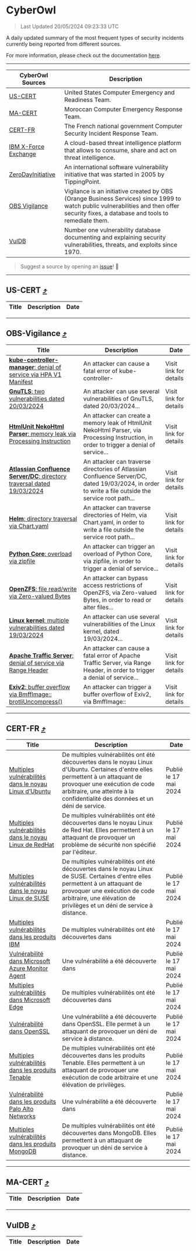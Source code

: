 
 <div id='top'></div>

# CyberOwl

 > Last Updated 20/05/2024 09:23:33 UTC
 
 A daily updated summary of the most frequent types of security incidents currently being reported from different sources.
 
 For more information, please check out the documentation [here](./docs/README.md).
 
 ---
 |CyberOwl Sources|Description|
 |---|---|
 |[US-CERT](#us-cert-arrow_heading_up)|United States Computer Emergency and Readiness Team.|
 |[MA-CERT](#ma-cert-arrow_heading_up)|Moroccan Computer Emergency Response Team.|
 |[CERT-FR](#cert-fr-arrow_heading_up)|The French national government Computer Security Incident Response Team.|
 |[IBM X-Force Exchange](#ibmcloud-arrow_heading_up)|A cloud-based threat intelligence platform that allows to consume, share and act on threat intelligence.|
 |[ZeroDayInitiative](#zerodayinitiative-arrow_heading_up)|An international software vulnerability initiative that was started in 2005 by TippingPoint.|
 |[OBS Vigilance](#obs-vigilance-arrow_heading_up)|Vigilance is an initiative created by OBS (Orange Business Services) since 1999 to watch public vulnerabilities and then offer security fixes, a database and tools to remediate them.|
 |[VulDB](#vuldb-arrow_heading_up)|Number one vulnerability database documenting and explaining security vulnerabilities, threats, and exploits since 1970.|
 
 > Suggest a source by opening an [issue](https://github.com/karimhabush/cyberowl/issues)! :raised_hands:
 ---

## US-CERT [:arrow_heading_up:](#cyberowl)

 |Title|Description|Date|
 |---|---|---|
 
 ---

## OBS-Vigilance [:arrow_heading_up:](#cyberowl)

 |Title|Description|Date|
 |---|---|---|
 |[<a href="https://vigilance.fr/vulnerability/kube-controller-manager-denial-of-service-via-HPA-V1-Manifest-43826" class="noirorange"><b>kube-controller-<wbr>manager</wbr></b>: denial of service via HPA V1 Manifest</a>](https://vigilance.fr/vulnerability/kube-controller-manager-denial-of-service-via-HPA-V1-Manifest-43826)|An attacker can cause a fatal error of kube-controller-|Visit link for details|
 |[<a href="https://vigilance.fr/vulnerability/GnuTLS-two-vulnerabilities-dated-20-03-2024-43824" class="noirorange"><b>GnuTLS</b>: two vulnerabilities dated 20/03/2024</a>](https://vigilance.fr/vulnerability/GnuTLS-two-vulnerabilities-dated-20-03-2024-43824)|An attacker can use several vulnerabilities of GnuTLS, dated 20/03/2024...|Visit link for details|
 |[<a href="https://vigilance.fr/vulnerability/HtmlUnit-NekoHtml-Parser-memory-leak-via-Processing-Instruction-43823" class="noirorange"><b>HtmlUnit NekoHtml Parser</b>: memory leak via Processing Instruction</a>](https://vigilance.fr/vulnerability/HtmlUnit-NekoHtml-Parser-memory-leak-via-Processing-Instruction-43823)|An attacker can create a memory leak of HtmlUnit NekoHtml Parser, via Processing Instruction, in order to trigger a denial of service...|Visit link for details|
 |[<a href="https://vigilance.fr/vulnerability/Atlassian-Confluence-Server-DC-directory-traversal-dated-19-03-2024-43822" class="noirorange"><b>Atlassian Confluence Server/DC</b>: directory traversal dated 19/03/2024</a>](https://vigilance.fr/vulnerability/Atlassian-Confluence-Server-DC-directory-traversal-dated-19-03-2024-43822)|An attacker can traverse directories of Atlassian Confluence Server/DC, dated 19/03/2024, in order to write a file outside the service root path...|Visit link for details|
 |[<a href="https://vigilance.fr/vulnerability/Helm-directory-traversal-via-Chart-yaml-43821" class="noirorange"><b>Helm</b>: directory traversal via Chart.yaml</a>](https://vigilance.fr/vulnerability/Helm-directory-traversal-via-Chart-yaml-43821)|An attacker can traverse directories of Helm, via Chart.yaml, in order to write a file outside the service root path...|Visit link for details|
 |[<a href="https://vigilance.fr/vulnerability/Python-Core-overload-via-zipfile-43820" class="noirorange"><b>Python Core</b>: overload via zipfile</a>](https://vigilance.fr/vulnerability/Python-Core-overload-via-zipfile-43820)|An attacker can trigger an overload of Python Core, via zipfile, in order to trigger a denial of service...|Visit link for details|
 |[<a href="https://vigilance.fr/vulnerability/OpenZFS-file-read-write-via-Zero-valued-Bytes-43813" class="noirorange"><b>OpenZFS</b>: file read/write via Zero-valued Bytes</a>](https://vigilance.fr/vulnerability/OpenZFS-file-read-write-via-Zero-valued-Bytes-43813)|An attacker can bypass access restrictions of OpenZFS, via Zero-valued Bytes, in order to read or alter files...|Visit link for details|
 |[<a href="https://vigilance.fr/vulnerability/Linux-kernel-multiple-vulnerabilities-dated-19-03-2024-43812" class="noirorange"><b>Linux kernel</b>: multiple vulnerabilities dated 19/03/2024</a>](https://vigilance.fr/vulnerability/Linux-kernel-multiple-vulnerabilities-dated-19-03-2024-43812)|An attacker can use several vulnerabilities of the Linux kernel, dated 19/03/2024...|Visit link for details|
 |[<a href="https://vigilance.fr/vulnerability/Apache-Traffic-Server-denial-of-service-via-Range-Header-42044" class="noirorange"><b>Apache Traffic Server</b>: denial of service via Range Header</a>](https://vigilance.fr/vulnerability/Apache-Traffic-Server-denial-of-service-via-Range-Header-42044)|An attacker can cause a fatal error of Apache Traffic Server, via Range Header, in order to trigger a denial of service...|Visit link for details|
 |[<a href="https://vigilance.fr/vulnerability/Exiv2-buffer-overflow-via-BmffImage-brotliUncompress-43808" class="noirorange"><b>Exiv2</b>: buffer overflow via BmffImage::<wbr>brotliUncompress()</wbr></a>](https://vigilance.fr/vulnerability/Exiv2-buffer-overflow-via-BmffImage-brotliUncompress-43808)|An attacker can trigger a buffer overflow of Exiv2, via BmffImage::|Visit link for details|
 
 ---

## CERT-FR [:arrow_heading_up:](#cyberowl)

 |Title|Description|Date|
 |---|---|---|
 |[Multiples vulnérabilités dans le noyau Linux d’Ubuntu](https://www.cert.ssi.gouv.fr/avis/CERTFR-2024-AVI-0422/)|De multiples vulnérabilités ont été découvertes dans le noyau Linux d'Ubuntu. Certaines d'entre elles permettent à un attaquant de provoquer une exécution de code arbitraire, une atteinte à la confidentialité des données et un déni de service.|Publié le 17 mai 2024|
 |[Multiples vulnérabilités dans le noyau Linux de RedHat](https://www.cert.ssi.gouv.fr/avis/CERTFR-2024-AVI-0421/)|De multiples vulnérabilités ont été découvertes dans le noyau Linux de Red Hat. Elles permettent à un attaquant de provoquer un problème de sécurité non spécifié par l'éditeur.|Publié le 17 mai 2024|
 |[Multiples vulnérabilités dans le noyau Linux de SUSE](https://www.cert.ssi.gouv.fr/avis/CERTFR-2024-AVI-0420/)|De multiples vulnérabilités ont été découvertes dans le noyau Linux de SUSE. Certaines d'entre elles permettent à un attaquant de provoquer une exécution de code arbitraire, une élévation de privilèges et un déni de service à distance.|Publié le 17 mai 2024|
 |[Multiples vulnérabilités dans les produits IBM](https://www.cert.ssi.gouv.fr/avis/CERTFR-2024-AVI-0419/)|De multiples vulnérabilités ont été découvertes dans |Publié le 17 mai 2024|
 |[Vulnérabilité dans Microsoft Azure Monitor Agent](https://www.cert.ssi.gouv.fr/avis/CERTFR-2024-AVI-0418/)|Une vulnérabilité a été découverte dans |Publié le 17 mai 2024|
 |[Multiples vulnérabilités dans Microsoft Edge](https://www.cert.ssi.gouv.fr/avis/CERTFR-2024-AVI-0417/)|De multiples vulnérabilités ont été découvertes dans |Publié le 17 mai 2024|
 |[Vulnérabilité dans OpenSSL](https://www.cert.ssi.gouv.fr/avis/CERTFR-2024-AVI-0416/)|Une vulnérabilité a été découverte dans OpenSSL. Elle permet à un attaquant de provoquer un déni de service à distance.|Publié le 17 mai 2024|
 |[Multiples vulnérabilités dans les produits Tenable](https://www.cert.ssi.gouv.fr/avis/CERTFR-2024-AVI-0415/)|De multiples vulnérabilités ont été découvertes dans les produits Tenable. Elles permettent à un attaquant de provoquer une exécution de code arbitraire et une élévation de privilèges.|Publié le 17 mai 2024|
 |[Vulnérabilité dans les produits Palo Alto Networks](https://www.cert.ssi.gouv.fr/avis/CERTFR-2024-AVI-0414/)|Une vulnérabilité a été découverte dans |Publié le 17 mai 2024|
 |[Multiples vulnérabilités dans les produits MongoDB](https://www.cert.ssi.gouv.fr/avis/CERTFR-2024-AVI-0413/)|De multiples vulnérabilités ont été découvertes dans MongoDB. Elles permettent à un attaquant de provoquer un déni de service à distance.|Publié le 17 mai 2024|
 
 ---

## MA-CERT [:arrow_heading_up:](#cyberowl)

 |Title|Description|Date|
 |---|---|---|
 
 ---

## VulDB [:arrow_heading_up:](#cyberowl)

 |Title|Description|Date|
 |---|---|---|
 